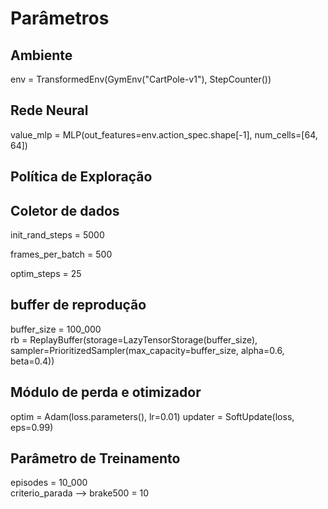 # Parâmetros
## Ambiente
env = TransformedEnv(GymEnv("CartPole-v1"), StepCounter())

## Rede Neural
value_mlp = MLP(out_features=env.action_spec.shape[-1], num_cells=[64, 64])

## Política de Exploração

## Coletor de dados
init_rand_steps = 5000

frames_per_batch = 500

optim_steps = 25

## buffer de reprodução
buffer_size = 100_000  
rb = ReplayBuffer(storage=LazyTensorStorage(buffer_size), sampler=PrioritizedSampler(max_capacity=buffer_size, alpha=0.6, beta=0.4))                    

## Módulo de perda e otimizador
optim = Adam(loss.parameters(), lr=0.01)
updater = SoftUpdate(loss, eps=0.99)

## Parâmetro de Treinamento
episodes = 10_000   
criterio_parada --> brake500 = 10
